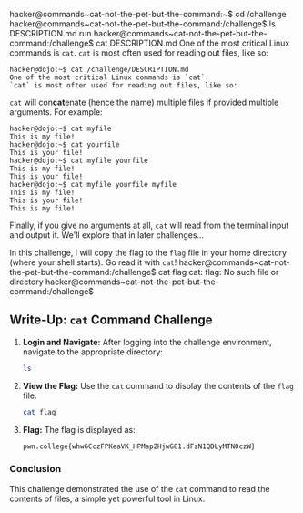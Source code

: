 hacker@commands~cat-not-the-pet-but-the-command:~$ cd /challenge
hacker@commands~cat-not-the-pet-but-the-command:/challenge$ ls
DESCRIPTION.md  run
hacker@commands~cat-not-the-pet-but-the-command:/challenge$ cat DESCRIPTION.md 
One of the most critical Linux commands is `cat`.
`cat` is most often used for reading out files, like so:

```console
hacker@dojo:~$ cat /challenge/DESCRIPTION.md
One of the most critical Linux commands is `cat`.
`cat` is most often used for reading out files, like so:
```

`cat` will con**cat**enate (hence the name) multiple files if provided multiple arguments.
For example:

```console
hacker@dojo:~$ cat myfile
This is my file!
hacker@dojo:~$ cat yourfile
This is your file!
hacker@dojo:~$ cat myfile yourfile
This is my file!
This is your file!
hacker@dojo:~$ cat myfile yourfile myfile
This is my file!
This is your file!
This is my file!
```

Finally, if you give no arguments at all, `cat` will read from the terminal input and output it.
We'll explore that in later challenges...

In this challenge, I will copy the flag to the `flag` file in your home directory (where your shell starts).
Go read it with `cat`!
hacker@commands~cat-not-the-pet-but-the-command:/challenge$ cat flag 
cat: flag: No such file or directory
hacker@commands~cat-not-the-pet-but-the-command:/challenge$ 

## Write-Up: `cat` Command Challenge

1. **Login and Navigate:**
   After logging into the challenge environment, navigate to the appropriate directory:
   ```bash
   ls
   ```

2. **View the Flag:**
   Use the `cat` command to display the contents of the `flag` file:
   ```bash
   cat flag
   ```

3. **Flag:**
   The flag is displayed as:
   ```
   pwn.college{whw6CczFPKeaVK_HPMap2HjwG81.dFzN1QDLyMTN0czW}
   ```

### Conclusion
This challenge demonstrated the use of the `cat` command to read the contents of files, a simple yet powerful tool in Linux.